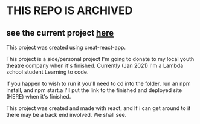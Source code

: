 # THIS REPO IS ARCHIVED
## see the current project [here](http://github.com/JumpCompany)


This project was created using creat-react-app.

This project is a side/personal project I'm going to donate to my local youth theatre company when it's finished.
Currently (Jan 2021) I'm a Lambda school student Learning to code.

If you happen to wish to run it you'll need to cd into the folder, run an npm install, and npm start.a
I'll put the link to the finished and deployed site (HERE) when it's finished.

This project was created and made with react, and If i can get around to it there may be a back end involved. We shall see.
